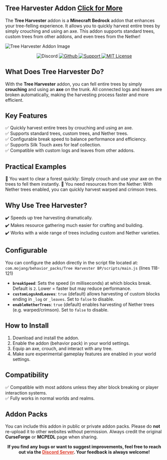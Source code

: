 
## **Tree Harvester Addon [Click for More](https://www.curseforge.com/members/cesardev/projects)**

The **Tree Harvester** addon is a **Minecraft Bedrock** addon that enhances your tree-felling experience. It allows you to quickly harvest entire trees by simply crouching and using an axe. This addon supports standard trees, custom trees from other addons, and even trees from the Nether!

![Tree Harvester Addon Image](https://i.imgur.com/VicG5Zu.png)

<p align="center">
  <img src="https://img.shields.io/discord/1261813234403377153?style=for-the-badge&logo=discord&logoColor=white&labelColor=3182CE&color=66b3ff" alt="Discord">
  <a href="https://github.com/ByCesarDev/stackrefill" rel="nofollow">
    <img src="https://img.shields.io/static/v1?label=&message=Github&color=66b3ff&labelColor=3182CE&style=for-the-badge&logo=github&logoColor=white" alt="Github">
  </a>
  <a href="https://ko-fi.com/bycesarkun" rel="nofollow">
    <img src="https://img.shields.io/static/v1?label=&message=Support&color=66b3ff&labelColor=3182CE&style=for-the-badge&logo=kofi&logoColor=white" alt="Support">
  </a>
  <a href="https://github.com/ByCesarDev/stackrefill?tab=MIT-1-ov-file" rel="nofollow">
    <img src="https://img.shields.io/static/v1?label=MIT&message=License&color=66b3ff&labelColor=3182CE&style=for-the-badge" alt="MIT License">
  </a>
</p>

## **What Does Tree Harvester Do?**

With the **Tree Harvester** addon, you can fell entire trees by simply **crouching** and using an **axe** on the trunk. All connected logs and leaves are broken automatically, making the harvesting process faster and more efficient.

## **Key Features**

✅ Quickly harvest entire trees by crouching and using an axe.  
✅ Supports standard trees, custom trees, and Nether trees.  
✅ Configurable break speed to balance performance and efficiency.  
✅ Supports Silk Touch axes for leaf collection.  
✅ Compatible with custom logs and leaves from other addons.

## **Practical Examples**

🔹 You want to clear a forest quickly: Simply crouch and use your axe on the trees to fell them instantly.
🔹 You need resources from the Nether: With Nether trees enabled, you can quickly harvest warped and crimson trees.

## **Why Use Tree Harvester?**

✔️ Speeds up tree harvesting dramatically.  
✔️ Makes resource gathering much easier for crafting and building.  
✔️ Works with a wide range of trees including custom and Nether varieties.

## **Configurable**

You can configure the addon directly in the script file located at:  
`com.mojang/behavior_packs/Tree Harvester BP/scripts/main.js` (lines 118-121)

- **`breakSpeed`**: Sets the speed (in milliseconds) at which blocks break. Default is `2`. Lower = faster but may reduce performance.  
- **`customLogsAndLeaves`**: `true` (default) allows harvesting of custom blocks ending in `_log` or `_leaves`. Set to `false` to disable.  
- **`enableNetherTrees`**: `true` (default) enables harvesting of Nether trees (e.g. warped/crimson). Set to `false` to disable.

## **How to Install**

1. Download and install the addon.  
2. Enable the addon (behavior pack) in your world settings.  
3. Equip an axe, crouch, and interact with any tree.  
4. Make sure experimental gameplay features are enabled in your world settings.

## **Compatibility**

✅ Compatible with most addons unless they alter block breaking or player interaction systems.  
✅ Fully works in normal worlds and realms.

## **Addon Packs**

You can include this addon in public or private addon packs. Please do **not** re-upload it to other websites without permission. Always credit the original **CurseForge** or **MCPEDL** page when sharing.

<p align="center"><strong>If you find any bugs or want to suggest improvements, feel free to reach out via the <a href="https://discord.com/invite/z5wshN7Xgm" target="_blank" rel="nofollow noopener" style="color: #e03e2d;">Discord Server</a>. Your feedback is always welcome!</strong></p>
